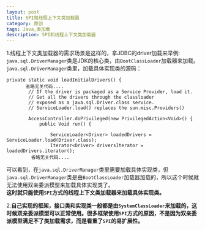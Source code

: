```yaml
---
layout: post
title: SPI和线程上下文类加载器
category: 原创
tags: Java,类加载
description: SPI和线程上下文类加载器
---
```


1.线程上下文类加载器的需求场景是这样的，拿JDBC的driver加载来举例: `java.sql.DriverManager`类是JDK的核心类，由`BootClassLoader`加载器来加载。`java.sql.DriverManager`类里，加载具体实现类的源码：

~~~
private static void loadInitialDrivers() {
       省略无关代码....
        // If the driver is packaged as a Service Provider, load it.
        // Get all the drivers through the classloader
        // exposed as a java.sql.Driver.class service.
        // ServiceLoader.load() replaces the sun.misc.Providers()

        AccessController.doPrivileged(new PrivilegedAction<Void>() {
            public Void run() {

                ServiceLoader<Driver> loadedDrivers = ServiceLoader.load(Driver.class);
                Iterator<Driver> driversIterator = loadedDrivers.iterator();
         省略无关代码....
~~~

可以看到，在`java.sql.DriverManager`类里需要加载具体实现类，但`java.sql.DriverManager`类是由`BootClassLoader`加载器加载的，所以这个时候就无法使用双亲委派模型来加载具体实现类了。  
**这时就只能使用`SPI`方式的线程上下文类加载器来加载具体实现类。**
     
2.**自己实现的框架，接口类和实现类一般都是由`SystemClassLoader`来加载的，这时候双亲委派模型可以正常使用。很多框架使用`SPI`方式的原因，不是因为双亲委派模型满足不了类加载需求，而是看重了`SPI`的易扩展性。**
